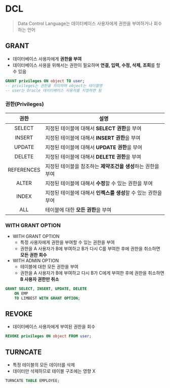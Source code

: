# DCL

> Data Control Language는 데이터베이스 사용자에게 권한을 부여하거나 회수하는 언어

## GRANT

- 데이터베이스 사용자에게 **권한을 부여**
- 데이터베이스 사용을 위해서는 권한이 필요하며 **연결, 입력, 수정, 삭제, 조회**를 할 수 있음

```sql
GRANT privileges ON object TO user;
-- privileges는 권한을 의미하며 object는 테이블명
-- user는 Oracle 데이터베이스 사용자를 지정하면 됨
```

### 권한(Privileges)

|권한|설명|
|:-:|-|
|SELECT|지정된 테이블에 대해서 **SELECT 권한**을 부여|
|INSERT|지정된 테이블에 대해서 **INSERT 권한**을 부여|
|UPDATE|지정된 테이블에 대해서 **UPDATE 권한**을 부여|
|DELETE|지정된 테이블에 대해서 **DELETE 권한**을 부여|
|REFERENCES|지정된 테이블을 참조하는 **제약조건을 생성**하는 권한을 부여|
|ALTER|지정된 테이블에 대해서 **수정**할 수 있는 권한을 부여|
|INDEX|지정된 테이블에 대해서 **인젝스를 생성**할 수 있는 권한을 부여|
|ALL|테이블에 대한 **모든 권한**을 부여|

### WITH GRANT OPTION

- WITH GRANT OPTION
    - 특정 사용자에게 권한을 부여할 수 있는 권한을 부여
    - 권한을 A 사용자가 B에 부여하고 B가 다시 C를 부여한 후에 권한을 취소하면 **모든 권한 회수**
- WITH ADMIN OPTION
    - 테이블에 대한 모든 권한을 부여
    - 권한을 A 사용자가 B에 부여하고 다시 B가 C에게 부여한 후에 권한을 취소하면 **B 사용자 권한만 취소**

```sql
GRANT SELECT, INSERT, UPDATE, DELETE
	ON EMP
	TO LIMBEST WITH GRANT OPTION;
```

## REVOKE

- 데이터베이스 사용자에게 부여된 권한을 회수

```sql
REVOKE privileges ON object FROM user;
```

## TURNCATE

- 특정 테이블의 모든 데이터를 삭제
- 데이터만 삭제하므로 테이블 구조에는 영향 X

```sql
TURNCATE TABLE EMPLOYEE;
```
